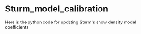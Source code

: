 # Sturm_model_calibration
Here is the python code for updating Sturm's snow density model coefficients
